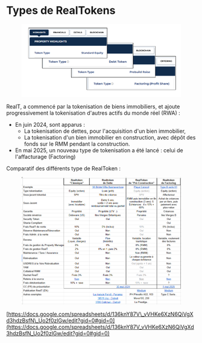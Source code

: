 # Types de RealTokens

<figure><img src="../.gitbook/assets/image (1) (1).png" alt="" width="530"><figcaption></figcaption></figure>

RealT, a commencé par la tokenisation de biens immobiliers, et ajoute progressivement la tokenisation d'autres actifs du monde réel (RWA) :

* En juin 2024, sont apparus :
  * La tokenisation de dettes, pour l'acquisition d'un bien immobilier,
  * La tokenisation d'un bien immobilier en construction, avec dépôt des fonds sur le RMM pendant la construction.
* En mai 2025, un nouveau type de tokenisation a été lancé : celui de l'affacturage (Factoring)

Comparatif des différents type de RealToken :&#x20;

<figure><img src="../.gitbook/assets/image.png" alt=""><figcaption></figcaption></figure>

[https://docs.google.com/spreadsheets/d/136knY87V\_vVHKe6XzN6QiVgXd3hdzBsfN\_Uo2f0zlGw/edit?gid=0#gid=0](https://docs.google.com/spreadsheets/d/136knY87V_vVHKe6XzN6QiVgXd3hdzBsfN_Uo2f0zlGw/edit?gid=0#gid=0)
